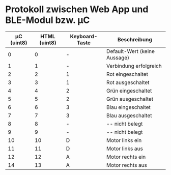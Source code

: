 
# Protokoll zwischen Web App und BLE-Modul bzw. µC

|µC (uint8)    |HTML (uint8)    |Keyboard-Taste  |Beschreibung                     |
|--------------|----------------|----------------|---------------------------------|
|0             |0               |-               |Default-Wert (keine Aussage)     |
|1             |1               |-               |Verbindung erfolgreich           |
|2             |2               |1               |Rot eingeschaltet                |
|3             |3               |1               |Rot ausgeschaltet                |
|4             |4               |2               |Grün eingeschaltet               |
|5             |5               |2               |Grün ausgeschaltet               |
|6             |6               |3               |Blau eingeschaltet               |
|7             |7               |3               |Blau ausgeschaltet               |
|8             |8               |-               |-- nicht belegt                  |
|9             |9               |-               |-- nicht belegt                  |
|10            |10              |D               |Motor links ein                  |
|11            |11              |D               |Motor links aus                  |
|12            |12              |A               |Motor rechts ein                 |
|14            |13              |A               |Motor rechts aus                 |
